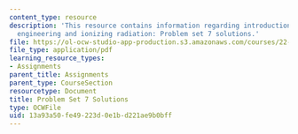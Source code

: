 ```yaml
---
content_type: resource
description: 'This resource contains information regarding introduction to nuclear
  engineering and ionizing radiation: Problem set 7 solutions.'
file: https://ol-ocw-studio-app-production.s3.amazonaws.com/courses/22-01-introduction-to-nuclear-engineering-and-ionizing-radiation-fall-2016/13a93a50fe49223d0e1bd221ae9b0bff_MIT22_01F16_ProblemSet7Sol.pdf
file_type: application/pdf
learning_resource_types:
- Assignments
parent_title: Assignments
parent_type: CourseSection
resourcetype: Document
title: Problem Set 7 Solutions
type: OCWFile
uid: 13a93a50-fe49-223d-0e1b-d221ae9b0bff
---
```

